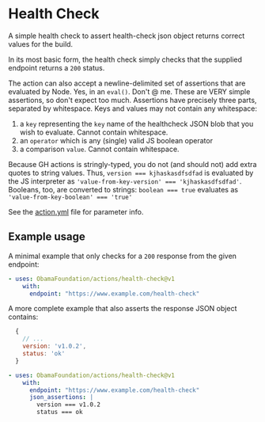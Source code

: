 # Health Check

A simple health check to assert health-check json object returns correct values for the build.

In its most basic form, the health check simply checks that the supplied endpoint returns a `200` status.

The action can also accept a newline-delimited set of assertions that are evaluated by Node. Yes, in an `eval()`. Don\'t @ me. These are VERY simple assertions, so don't expect too much. Assertions have precisely three parts, separated by whitespace. Keys and values may not contain any whitespace:

  1. a `key` representing the `key` name of the healthcheck JSON blob that you wish to evaluate. Cannot contain whitespace.
  2. an `operator` which is any (single) valid JS boolean operator
  3. a comparison `value`. Cannot contain whitespace.

Because GH actions is stringly-typed, you do not (and should not) add extra quotes to string values. Thus, `version === kjhaskasdfsdfad` is evaluated by the JS interpreter as `'value-from-key-version' === 'kjhaskasdfsdfad'`. Booleans, too, are converted to strings: `boolean === true` evaluates as `'value-from-key-boolean' === 'true'`

See the [action.yml](./action.yml) file for parameter info.

## Example usage

A minimal example that only checks for a `200` response from the given endpoint:

```yaml
- uses: ObamaFoundation/actions/health-check@v1
    with:
      endpoint: "https://www.example.com/health-check"
```

A more complete example that also asserts the response JSON object contains:

```javascript
  {
    // ...
    version: 'v1.0.2',
    status: 'ok'
  }
```

```yaml
- uses: ObamaFoundation/actions/health-check@v1
    with:
      endpoint: "https://www.example.com/health-check"
      json_assertions: |
        version === v1.0.2
        status === ok
```
